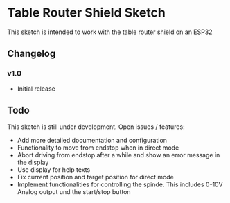 # Table Router Shield Sketch
This sketch is intended to work with the table router shield on an ESP32

## Changelog
### v1.0
* Initial release

## Todo
This sketch is still under development. Open issues / features:
* Add more detailed documentation and configuration
* Functionality to move from endstop when in direct mode
* Abort driving from endstop after a while and show an error message in the display
* Use display for help texts
* Fix current position and target position for direct mode
* Implement functionalities for controlling the spinde. This includes 0-10V Analog output und the start/stop button